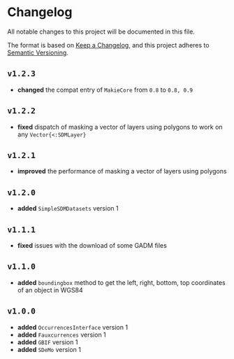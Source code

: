 # Changelog

All notable changes to this project will be documented in this file.

The format is based on [Keep a Changelog](https://keepachangelog.com/en/1.1.0/),
and this project adheres to [Semantic Versioning](https://semver.org/spec/v2.0.0.html).


## `v1.2.3`

- **changed** the compat entry of `MakieCore` from `0.8` to `0.8, 0.9`

## `v1.2.2`

- **fixed** dispatch of masking a vector of layers using polygons to work on any
`Vector{<:SDMLayer}`

## `v1.2.1`

- **improved** the performance of masking a vector of layers using polygons

## `v1.2.0`

- **added** `SimpleSDMDatasets` version 1

## `v1.1.1`

- **fixed** issues with the download of some GADM files

## `v1.1.0`

- **added** `boundingbox` method to get the left, right, bottom, top coordinates of an object in WGS84

## `v1.0.0`

- **added** `OccurrencesInterface` version 1
- **added** `Fauxcurrences` version 1
- **added** `GBIF` version 1
- **added** `SDeMo` version 1
